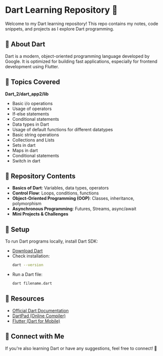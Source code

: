 # Dart Learning Repository 🚀

Welcome to my Dart learning repository! This repo contains my notes, code snippets, and projects as I explore Dart programming.

## 📌 About Dart

Dart is a modern, object-oriented programming language developed by Google. It is optimized for building fast applications, especially for frontend development using Flutter.

## 📌 Topics Covered

**Dart_2/dart_app2/lib**

- Basic i/o operations
- Usage of operators
- If-else statements
- Conditional statements
- Data types in Dart
- Usage of default functions for different datatypes
- Basic string operations
- Collections and Lists
- Sets in dart
- Maps in dart
- Conditional statements
- Switch in dart

## 📂 Repository Contents

- **Basics of Dart**: Variables, data types, operators
- **Control Flow**: Loops, conditions, functions
- **Object-Oriented Programming (OOP)**: Classes, inheritance, polymorphism
- **Asynchronous Programming**: Futures, Streams, async/await
- **Mini Projects & Challenges**

## 🔧 Setup

To run Dart programs locally, install Dart SDK:

- [Download Dart](https://dart.dev/get-dart)
- Check installation:
  ```sh
  dart --version
  ```
- Run a Dart file:
  ```sh
  dart filename.dart
  ```

## 📌 Resources

- [Official Dart Documentation](https://dart.dev/)
- [DartPad (Online Compiler)](https://dartpad.dev/)
- [Flutter (Dart for Mobile)](https://flutter.dev/)

## 📌 Connect with Me

If you're also learning Dart or have any suggestions, feel free to connect! 🚀
